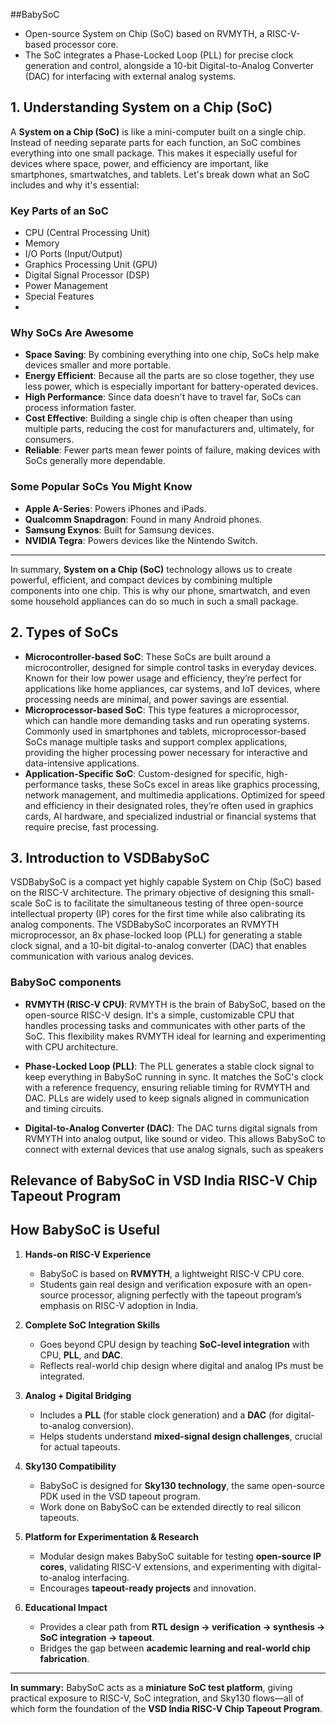 ##BabySoC 
- Open-source System on Chip (SoC) based on RVMYTH, a RISC-V-based processor core.
-  The SoC integrates a Phase-Locked Loop (PLL) for precise clock generation and control, alongside a 10-bit Digital-to-Analog Converter (DAC) for interfacing with external analog systems. 


## 1. Understanding System on a Chip (SoC)

   A **System on a Chip (SoC)** is like a mini-computer built on a single chip. Instead of needing separate parts for each function, an SoC combines everything into one small package. This makes it especially useful for devices where space, power, and efficiency are important, like smartphones, smartwatches, and tablets. Let's break down what an SoC includes and why it's essential:

### Key Parts of an SoC
- CPU (Central Processing Unit)
- Memory
- I/O Ports (Input/Output)
- Graphics Processing Unit (GPU)
- Digital Signal Processor (DSP)
- Power Management
- Special Features
- 
### Why SoCs Are Awesome

- **Space Saving**: By combining everything into one chip, SoCs help make devices smaller and more portable.
- **Energy Efficient**: Because all the parts are so close together, they use less power, which is especially important for battery-operated devices.
- **High Performance**: Since data doesn't have to travel far, SoCs can process information faster.
- **Cost Effective**: Building a single chip is often cheaper than using multiple parts, reducing the cost for manufacturers and, ultimately, for consumers.
- **Reliable**: Fewer parts mean fewer points of failure, making devices with SoCs generally more dependable.

### Some Popular SoCs You Might Know

- **Apple A-Series**: Powers iPhones and iPads.
- **Qualcomm Snapdragon**: Found in many Android phones.
- **Samsung Exynos**: Built for Samsung devices.
- **NVIDIA Tegra**: Powers devices like the Nintendo Switch.

---

In summary, **System on a Chip (SoC)** technology allows us to create powerful, efficient, and compact devices by combining multiple components into one chip. This is why our phone, smartwatch, and even some household appliances can do so much in such a small package.
</details>

## 2. Types of SoCs

- **Microcontroller-based SoC**: These SoCs are built around a microcontroller, designed for simple control tasks in everyday devices. Known for their low power usage and efficiency, they’re perfect for applications like home appliances, car systems, and IoT devices, where processing needs are minimal, and power savings are essential.
- **Microprocessor-based SoC**: This type features a microprocessor, which can handle more demanding tasks and run operating systems. Commonly used in smartphones and tablets, microprocessor-based SoCs manage multiple tasks and support complex applications, providing the higher processing power necessary for interactive and data-intensive applications.
- **Application-Specific SoC**: Custom-designed for specific, high-performance tasks, these SoCs excel in areas like graphics processing, network management, and multimedia applications. Optimized for speed and efficiency in their designated roles, they’re often used in graphics cards, AI hardware, and specialized industrial or financial systems that require precise, fast processing.

   



## 3. Introduction to VSDBabySoC


VSDBabySoC is a compact yet highly capable System on Chip (SoC) based on the RISC-V architecture. The primary objective of designing this small-scale SoC is to facilitate the simultaneous testing of three open-source intellectual property (IP) cores for the first time while also calibrating its analog components. The VSDBabySoC incorporates an RVMYTH microprocessor, an 8x phase-locked loop (PLL) for generating a stable clock signal, and a 10-bit digital-to-analog converter (DAC) that enables communication with various analog devices.


### BabySoC components

   - **RVMYTH (RISC-V CPU)**: RVMYTH is the brain of BabySoC, based on the open-source RISC-V design. It's a simple, customizable CPU that handles processing tasks and communicates with other parts of the SoC. This flexibility makes RVMYTH ideal for learning and experimenting with CPU architecture.

   - **Phase-Locked Loop (PLL)**: The PLL generates a stable clock signal to keep everything in BabySoC running in sync. It matches the SoC's clock with a reference frequency, ensuring reliable timing for RVMYTH and DAC. PLLs are widely used to keep signals aligned in communication and timing circuits.

   - **Digital-to-Analog Converter (DAC)**: The DAC turns digital signals from RVMYTH into analog output, like sound or video. This allows BabySoC to connect with external devices that use analog signals, such as speakers


     

## Relevance of BabySoC in VSD India RISC-V Chip Tapeout Program



## How BabySoC is Useful

1. **Hands-on RISC-V Experience**  
   - BabySoC is based on **RVMYTH**, a lightweight RISC-V CPU core.  
   - Students gain real design and verification exposure with an open-source processor, aligning perfectly with the tapeout program’s emphasis on RISC-V adoption in India.  

2. **Complete SoC Integration Skills**  
   - Goes beyond CPU design by teaching **SoC-level integration** with CPU, **PLL**, and **DAC**.  
   - Reflects real-world chip design where digital and analog IPs must be integrated.  

3. **Analog + Digital Bridging**  
   - Includes a **PLL** (for stable clock generation) and a **DAC** (for digital-to-analog conversion).  
   - Helps students understand **mixed-signal design challenges**, crucial for actual tapeouts.  

4. **Sky130 Compatibility**  
   - BabySoC is designed for **Sky130 technology**, the same open-source PDK used in the VSD tapeout program.  
   - Work done on BabySoC can be extended directly to real silicon tapeouts.  

5. **Platform for Experimentation & Research**  
   - Modular design makes BabySoC suitable for testing **open-source IP cores**, validating RISC-V extensions, and experimenting with digital-to-analog interfacing.  
   - Encourages **tapeout-ready projects** and innovation.  

6. **Educational Impact**  
   - Provides a clear path from **RTL design → verification → synthesis → SoC integration → tapeout**.  
   - Bridges the gap between **academic learning and real-world chip fabrication**.  

---

**In summary:** BabySoC acts as a **miniature SoC test platform**, giving practical exposure to RISC-V, SoC integration, and Sky130 flows—all of which form the foundation of the **VSD India RISC-V Chip Tapeout Program**.


